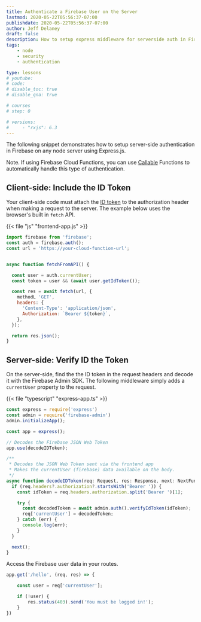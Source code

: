 ```yaml
---
title: Authenticate a Firebase User on the Server
lastmod: 2020-05-22T05:56:37-07:00
publishdate: 2020-05-22T05:56:37-07:00
author: Jeff Delaney
draft: false
description: How to setup express middleware for serverside auth in Firebase
tags: 
    - node
    - security
    - authentication

type: lessons
# youtube: 
# code: 
# disable_toc: true
# disable_qna: true

# courses
# step: 0

# versions: 
#     - "rxjs": 6.3
---
```


The following snippet demonstrates how to setup server-side authentication in Firebase on any node server using Express.js. 

Note. If using Firebase Cloud Functions, you can use [Callable](https://firebase.google.com/docs/functions/callable) Functions to automatically handle this type of authentication. 

## Client-side: Include the ID Token

Your client-side code must attach the [ID token](https://firebase.google.com/docs/auth/admin/verify-id-tokens) to the authorization header when making a request to the server. The example below uses the browser's built in `fetch` API. 

{{< file "js" "frontend-app.js" >}}
```javascript
import firebase from 'firebase';
const auth = firebase.auth();
const url = 'https://your-cloud-function-url';


async function fetchFromAPI() {

  const user = auth.currentUser;
  const token = user && (await user.getIdToken());

  const res = await fetch(url, {
    methodL 'GET',
    headers: {
      'Content-Type': 'application/json',
      Authorization: `Bearer ${token}`,
    },
  });

  return res.json();
}
```


## Server-side: Verify ID the Token

On the server-side, find the the ID token in the request headers and decode it with the Firebase Admin SDK. The following middleware simply adds a `currentUser` property to the request. 


{{< file "typescript" "express-app.ts" >}}
```typescript
const express = require('express')
const admin = require('firebase-admin')
admin.initializeApp();

const app = express();

// Decodes the Firebase JSON Web Token
app.use(decodeIDToken);

/**
 * Decodes the JSON Web Token sent via the frontend app
 * Makes the currentUser (firebase) data available on the body.
 */
async function decodeIDToken(req: Request, res: Response, next: NextFunction) {
  if (req.headers?.authorization?.startsWith('Bearer ')) {
    const idToken = req.headers.authorization.split('Bearer ')[1];

    try {
      const decodedToken = await admin.auth().verifyIdToken(idToken);
      req['currentUser'] = decodedToken;
    } catch (err) {
      console.log(err);
    }
  }

  next();
}
```

Access the Firebase user data in your routes. 

```typescript
app.get('/hello', (req, res) => {

    const user = req['currentUser'];

    if (!user) { 
        res.status(403).send('You must be logged in!');
    }
})
```

